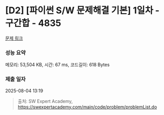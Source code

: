 # [D2] [파이썬 S/W 문제해결 기본] 1일차 - 구간합 - 4835 

[문제 링크](https://swexpertacademy.com/main/code/problem/problemDetail.do?contestProbId=AWTLXCuapdcDFAVT) 

### 성능 요약

메모리: 53,504 KB, 시간: 67 ms, 코드길이: 618 Bytes

### 제출 일자

2025-08-04 13:19



> 출처: SW Expert Academy, https://swexpertacademy.com/main/code/problem/problemList.do